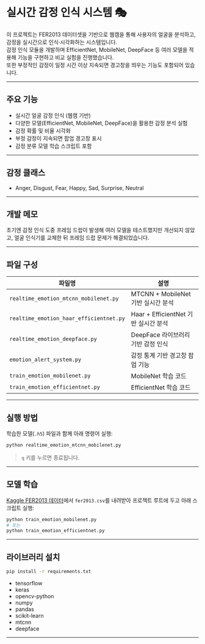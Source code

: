 # 실시간 감정 인식 시스템 🎭

이 프로젝트는 FER2013 데이터셋을 기반으로 웹캠을 통해 사용자의 얼굴을 분석하고, 감정을 실시간으로 인식·시각화하는 시스템입니다.  
감정 인식 모듈을 개발하며 EfficientNet, MobileNet, DeepFace 등 여러 모델을 적용해 기능을 구현하고 비교 실험을 진행했습니다.  
또한 부정적인 감정이 일정 시간 이상 지속되면 경고창을 띄우는 기능도 포함되어 있습니다.

---

## 주요 기능

- 실시간 얼굴 감정 인식 (웹캠 기반)
- 다양한 모델(EfficientNet, MobileNet, DeepFace)을 활용한 감정 분석 실험
- 감정 확률 및 비율 시각화
- 부정 감정이 지속되면 팝업 경고창 표시
- 감정 분류 모델 학습 스크립트 포함

---

## 감정 클래스

- Anger, Disgust, Fear, Happy, Sad, Surprise, Neutral

---

## 개발 메모
초기엔 감정 인식 도중 프레임 드랍이 발생해 여러 모델을 테스트했지만 개선되지 않았고,
얼굴 인식기를 교체한 뒤 프레임 드랍 문제가 해결되었습니다.

---

## 파일 구성

| 파일명 | 설명 |
|--------|------|
| `realtime_emotion_mtcnn_mobilenet.py` | MTCNN + MobileNet 기반 실시간 분석 |
| `realtime_emotion_haar_efficientnet.py` | Haar + EfficientNet 기반 실시간 분석 |
| `realtime_emotion_deepface.py` | DeepFace 라이브러리 기반 감정 인식 |
| `emotion_alert_system.py` | 감정 통계 기반 경고창 팝업 기능 |
| `train_emotion_mobilenet.py` | MobileNet 학습 코드 |
| `train_emotion_efficientnet.py` | EfficientNet 학습 코드 |

---

## 실행 방법

학습한 모델(`.h5`) 파일과 함께 아래 명령어 실행:

```bash
python realtime_emotion_mtcnn_mobilenet.py
```

> `q` 키를 누르면 종료됩니다.

---

## 모델 학습

[Kaggle FER2013 데이터](https://www.kaggle.com/datasets/msambare/fer2013)에서 `fer2013.csv`를 내려받아 프로젝트 루트에 두고 아래 스크립트 실행:

```bash
python train_emotion_mobilenet.py
# 또는
python train_emotion_efficientnet.py
```

---

## 라이브러리 설치

```bash
pip install -r requirements.txt
```

- tensorflow  
- keras  
- opencv-python  
- numpy  
- pandas  
- scikit-learn  
- mtcnn  
- deepface  

---

